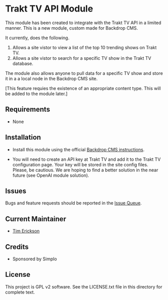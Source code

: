 # Trakt TV API Module

This module has been created to integrate with the Trakt TV API in a limited
manner. This is a new module, custom made for Backdrop CMS.

It currently, does the following. 

1) Allows a site vistor to view a list of the top 10 trending shows on Trakt TV.
2) Allows a site vistor to search for a specific TV show in the Trakt TV database.

The module also allows anyone to pull data for a specific TV show and store it in a 
a local node in the Backdrop CMS site. 

[This feature requies the existence of an appropriate content type. This will be 
added to the module later.]

## Requirements

- None

## Installation

- Install this module using the official [Backdrop CMS instructions](https://backdropcms.org/user-guide/modules).

- You will need to create an API key at Trakt TV and add it to the Trakt TV configuration
  page. Your key will be stored in the site config files. Please, be cautious. We are hoping
  to find a better solution in the near future (see OpenAI module solution). 

## Issues

Bugs and feature requests should be reported in the [Issue Queue](https://github.com/backdrop-contrib/openai/issues).

## Current Maintainer

- [Tim Erickson](https://github.com/stpaultim)

## Credits

- Sponsored by Simplo

## License

This project is GPL v2 software. See the LICENSE.txt file in this directory for complete text.
